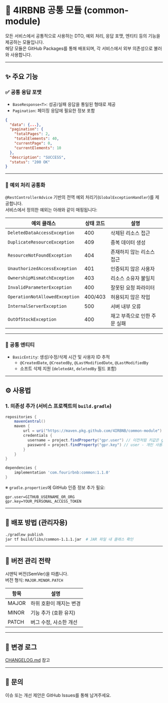 # 🧱 4IRBNB 공통 모듈 (common-module)

모든 서비스에서 공통적으로 사용하는 DTO, 예외 처리, 응답 포맷, 엔티티 등의 기능을 제공하는 모듈입니다.  
해당 모듈은 GitHub Packages를 통해 배포되며, 각 서비스에서 외부 의존성으로 불러와 사용합니다.

---

## ✨ 주요 기능

### ✅ 공통 응답 포맷

- `BaseResponse<T>`: 성공/실패 응답을 통일된 형태로 제공  
- `Pagination`: 페이징 응답에 필요한 정보 포함

```json
{
  "data": {...},
  "pagination": {
    "totalPages": 2,
    "totalElements": 40,
    "currentPage": 0,
    "currentElements": 10
  },
  "description": "SUCCESS",
  "status": "200 OK"
}
```

---

### 🚨 예외 처리 공통화

`@RestControllerAdvice` 기반의 전역 예외 처리기(`GlobalExceptionHandler`)를 제공합니다.  
서비스에서 정의한 예외는 아래와 같이 매핑됩니다:

| 예외 클래스                       | 상태 코드 | 설명 |
|-----------------------------------|-----------|------|
| `DeletedDataAccessException`      | 400       | 삭제된 리소스 접근 |
| `DuplicateResourceException`      | 409       | 중복 데이터 생성 |
| `ResourceNotFoundException`       | 404       | 존재하지 않는 리소스 접근 |
| `UnauthorizedAccessException`     | 401       | 인증되지 않은 사용자 |
| `OwnershipMismatchException`      | 403       | 리소스 소유자 불일치 |
| `InvalidParameterException`       | 400       | 잘못된 요청 파라미터 |
| `OperationNotAllowedException`    | 400/403   | 허용되지 않은 작업 |
| `InternalServerException`         | 500       | 서버 내부 오류 |
| `OutOfStockException`             | 400       | 재고 부족으로 인한 주문 실패 |

---

### 🧩 공통 엔티티

- `BasicEntity`: 생성/수정/삭제 시간 및 사용자 ID 추적  
  - `@CreatedDate`, `@CreatedBy`, `@LastModifiedDate`, `@LastModifiedBy`  
  - 소프트 삭제 지원 (`deletedAt`, `deletedBy` 필드 포함)

---

## ⚙️ 사용법

### 1. 의존성 추가 (서비스 프로젝트의 `build.gradle`)

```groovy
repositories {
    mavenCentral()
    maven {
        url = uri("https://maven.pkg.github.com/4IRBNB/common-module")
        credentials {
          username = project.findProperty("gpr.user") // 이전처럼 키값은 gradle.properties 로 관리
          password = project.findProperty("gpr.key") // user - 개인 사용자(닉네임) / key - 개인 토큰
		}
    }
}

dependencies {
    implementation 'com.fourirbnb:common:1.1.0'
}
```

※ `gradle.properties`에 GitHub 인증 정보 추가 필요:

```properties
gpr.user=GITHUB_USERNAME_OR_ORG
gpr.key=YOUR_PERSONAL_ACCESS_TOKEN
```

---

## 🚀 배포 방법 (관리자용)

```bash
./gradlew publish
jar tf build/libs/common-1.1.1.jar  # JAR 파일 내 클래스 확인
```

---

## 📌 버전 관리 전략

시맨틱 버전(SemVer)을 따릅니다.  
버전 형식: `MAJOR.MINOR.PATCH`

| 항목 | 설명 |
|------|------|
| MAJOR | 하위 호환이 깨지는 변경 |
| MINOR | 기능 추가 (호환 유지) |
| PATCH | 버그 수정, 사소한 개선 |

---

## 📄 변경 로그

[CHANGELOG.md](./CHANGELOG.md) 참고

---

## 🙋 문의

이슈 또는 개선 제안은 GitHub Issues를 통해 남겨주세요.
